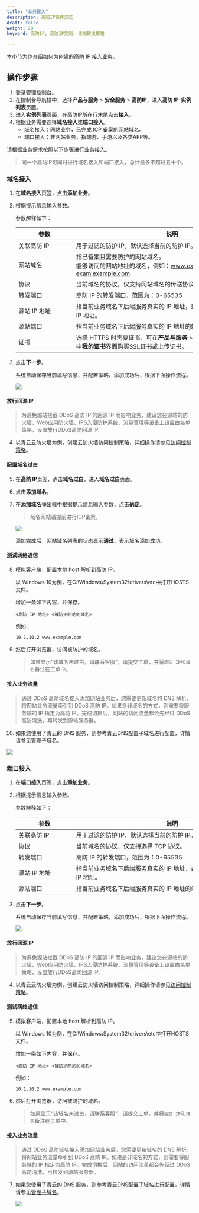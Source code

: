```yaml
---
title: "业务接入"
description: 高防IP操作方式
draft: false
weight: 20
keyword: 高防IP, 高防IP实例, 添加转发策略

---
```


本小节为你介绍如何为创建的高防 IP 接入业务。

## 操作步骤

1. 登录管理控制台。
2. 在控制台导航栏中，选择**产品与服务** > **安全服务** > **高防IP**，进入**高防 IP-实例列表**页面。
3. 进入**实例列表**页面，在高防IP所在行末尾点击**接入**。
4. 根据业务需要选择**域名接入**或**端口接入**。
   - 域名接入：网站业务，已完成 ICP 备案的网站域名。
   - 端口接入：非网站业务，指端游、手游以及各类APP等。

请根据业务需求按照以下步骤进行业务接入。

> 同一个高防IP可同时进行域名接入和端口接入，总计最多不超过五十个。

### 域名接入

1. 在**域名接入**页签，点击**添加业务**。

2. 根据提示信息输入参数。

   参数解释如下：

   | <span style="display:inline-block;width:140px">参数</span> | <span style="display:inline-block;width:520px">说明</span>   |
   | ---------------------------------------------------------- | ------------------------------------------------------------ |
   | 关联高防 IP                                                | 用于过滤的防护 IP，默认选择当前的防护 IP。                   |
   | 网站域名                                                   | 指已备案且需要防护的网站域名。<br>能够访问的网站地址的域名，例如：www.example.com，exam.example.com |
   | 协议                                                       | 当前域名的协议，仅支持网站域名的传送协议 HTTP 和 HTTPS 两种。 |
   | 转发端口                                                   | 高防 IP 的转发端口，范围为：0-65535                          |
   | 源站 IP 地址                                               | 指当前业务域名下后端服务真实的 IP 地址，或者选择用户创建的云服务器 IP 地址。 |
   | 源站端口                                                   | 指当前业务域名下后端服务真实的 IP 地址的端口，范围为：20~65535 |
   | 证书                                                       | 选择 HTTPS 时需要证书，可在**产品与服务** > **域名与网站** > **SSL证书服务**中**我的证书**界面购买SSL证书或上传证书。 |

3. 点击**下一步**。

   系统自动保存当前填写信息，并配置策略，添加成功后，根据下面操作流程。

   ![](../../_images/04.png)


#### 放行回源 IP

> 为避免源站拦截 DDoS 高防 IP 的回源 IP 而影响业务，建议您在源站的防火墙、Web应用防火墙、IPS入侵防护系统、流量管理等设备上设置白名单策略，设置放行DDoS高防回源 IP。

4. 以青云云防火墙为例，创建云防火墙访问控制策略，详细操作请参见[访问控制策略](/security/firewall/manual/cfw/)。

#### 配置域名过白

5. 在**高防 IP**页签，点击**域名过白**，进入**域名过白**页面。
6. 点击**添加域名**。

7. 在**添加域名**弹出框中根据提示信息输入参数，点击**确定**。

   > 域名网站请提前进行ICP备案。

   ![](../../_images/05.png)

   添加完成后，网站域名列表的状态显示**通过**，表示域名添加成功。

#### 测试网络通信

8. 模拟客户端，配置本地 host 解析到高防 IP。

   以 Windows 10为例，在C:\Windows\System32\drivers\etc中打开HOSTS文件。

   增加一条如下内容，并保存。

   ```
   <高防 IP 地址> <被防护网站的域名>
   ```

   例如：

   ```
   10.1.10.2 www.example.com
   ```

9. 然后打开浏览器，访问被防护的域名。

   > 如果显示“该域名未过白，请联系客服”，请提交工单，并将`高防 IP`和`域名`备注在工单中。

#### 接入业务流量

> 通过 DDoS 高防域名接入添加网站业务后，您需要更新域名的 DNS 解析，将网站业务流量牵引到 DDoS 高防 IP。如果是非域名的方式，则需要将服务端的 IP 指定为高防 IP。完成切换后，网站的访问流量都会先经过 DDoS 高防清洗，再转发到源站服务器。

10. 如果您使用了青云的 DNS 服务，则参考青云DNS配置子域名进行配置，详情请参见[管理子域名](/site/dns/manual/dnsrecord/subzone/)。

![](../../_images/06.png)

### 端口接入

1. 在**端口接入**页签，点击**添加业务**。

2. 根据提示信息输入参数。

   参数解释如下：

   | <span style="display:inline-block;width:140px">参数</span> | <span style="display:inline-block;width:520px">说明</span>   |
   | ---------------------------------------------------------- | ------------------------------------------------------------ |
   | 关联高防 IP                                                | 用于过滤的防护 IP，默认选择当前的防护 IP。                   |
   | 协议                                                       | 当前域名的协议，仅支持选择 TCP 协议。                        |
   | 转发端口                                                   | 高防 IP 的转发端口，范围为：0-65535                          |
   | 源站 IP 地址                                               | 指当前业务域名下后端服务真实的 IP 地址，或者选择用户创建的云服务器 IP 地址。 |
   | 源站端口                                                   | 指当前业务域名下后端服务真实的 IP 地址的端口，范围为：20~65535 |

3. 点击**下一步**。

   系统自动保存当前填写信息，并配置策略，添加成功后，根据下面操作流程。

   ![](../../_images/07.png)


#### 放行回源 IP

> 为避免源站拦截 DDoS 高防 IP 的回源 IP 而影响业务，建议您在源站的防火墙、Web应用防火墙、IPS入侵防护系统、流量管理等设备上设置白名单策略，设置放行DDoS高防回源 IP。

4. 以青云云防火墙为例，创建云防火墙访问控制策略，详细操作请参见[访问控制策略](/security/firewall/manual/cfw/)。

#### 测试网络通信

5. 模拟客户端，配置本地 host 解析到高防 IP。

   以 Windows 10为例，在C:\Windows\System32\drivers\etc中打开HOSTS文件。

   增加一条如下内容，并保存。

   ```
   <高防 IP 地址> <被防护网站的域名>
   ```

   例如：

   ```
   10.1.10.2 www.example.com
   ```

6. 然后打开浏览器，访问被防护的域名。

   > 如果显示“该域名未过白，请联系客服”，请提交工单，并将`高防 IP`和`域名`备注在工单中。

#### 接入业务流量

> 通过 DDoS 高防域名接入添加网站业务后，您需要更新域名的 DNS 解析，将网站业务流量牵引到 DDoS 高防 IP。如果是非域名的方式，则需要将服务端的 IP 指定为高防 IP。完成切换后，网站的访问流量都会先经过 DDoS 高防清洗，再转发到源站服务器。

7. 如果您使用了青云的 DNS 服务，则参考青云DNS配置子域名进行配置，详情请参见[管理子域名](/site/dns/manual/dnsrecord/subzone/)。

   ![](../../_images/06.png)

